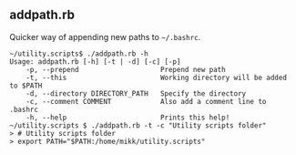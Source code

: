 ## addpath.rb
Quicker way of appending new paths to ```~/.bashrc```.

    ~/utility.scripts$ ./addpath.rb -h
    Usage: addpath.rb [-h] [-t | -d] [-c] [-p]
        -p, --prepend                    Prepend new path
        -t, --this                       Working directory will be added to $PATH
        -d, --directory DIRECTORY_PATH   Specify the directory
        -c, --comment COMMENT            Also add a comment line to .bashrc
        -h, --help                       Prints this help!
    ~/utility.scripts $ ./addpath.rb -t -c "Utility scripts folder"
    > # Utility scripts folder
    > export PATH="$PATH:/home/mikk/utility.scripts"
